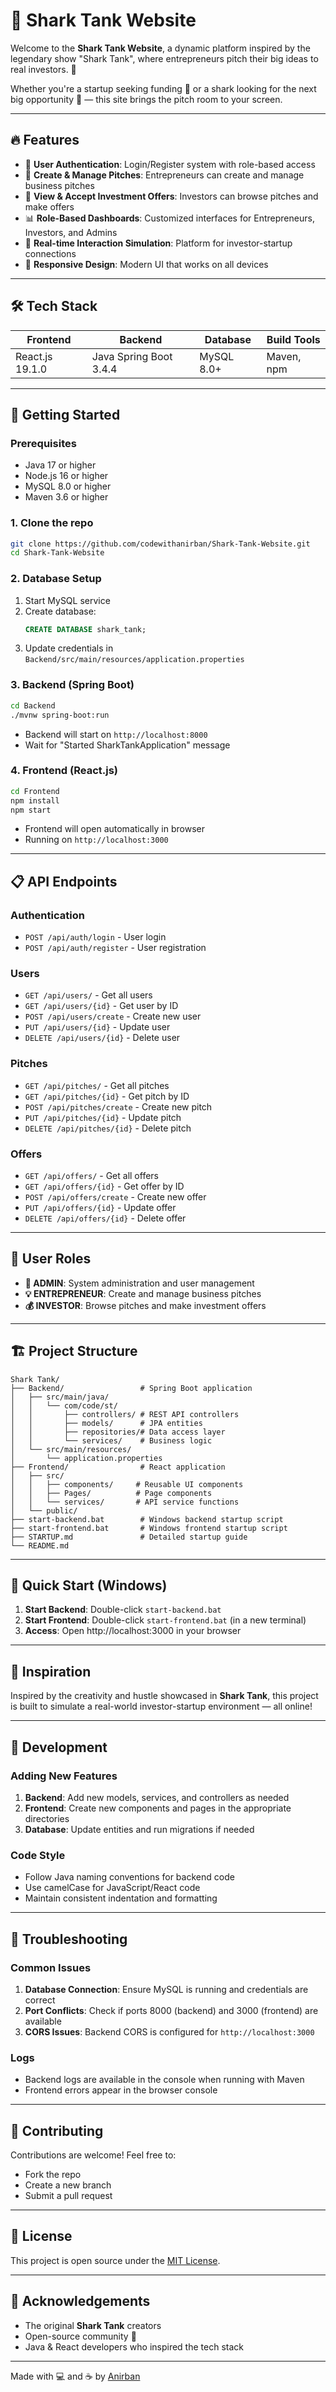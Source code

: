 # 🦈 Shark Tank Website

Welcome to the **Shark Tank Website**, a dynamic platform inspired by the legendary show "Shark Tank", where entrepreneurs pitch their big ideas to real investors. 🚀

Whether you're a startup seeking funding 💸 or a shark looking for the next big opportunity 🧠 — this site brings the pitch room to your screen.

---

## 🔥 Features

- 👤 **User Authentication**: Login/Register system with role-based access
- 📜 **Create & Manage Pitches**: Entrepreneurs can create and manage business pitches
- 💼 **View & Accept Investment Offers**: Investors can browse pitches and make offers
- 📊 **Role-Based Dashboards**: Customized interfaces for Entrepreneurs, Investors, and Admins
- 💬 **Real-time Interaction Simulation**: Platform for investor-startup connections
- 🎨 **Responsive Design**: Modern UI that works on all devices

---

## 🛠️ Tech Stack

| Frontend | Backend | Database | Build Tools |
|----------|---------|----------|-------------|
| React.js 19.1.0 | Java Spring Boot 3.4.4 | MySQL 8.0+ | Maven, npm |

---

## 🚀 Getting Started

### Prerequisites

- Java 17 or higher
- Node.js 16 or higher
- MySQL 8.0 or higher
- Maven 3.6 or higher

### 1. Clone the repo
```bash
git clone https://github.com/codewithanirban/Shark-Tank-Website.git
cd Shark-Tank-Website
```

### 2. Database Setup
1. Start MySQL service
2. Create database:
   ```sql
   CREATE DATABASE shark_tank;
   ```
3. Update credentials in `Backend/src/main/resources/application.properties`

### 3. Backend (Spring Boot)
```bash
cd Backend
./mvnw spring-boot:run
```
- Backend will start on `http://localhost:8000`
- Wait for "Started SharkTankApplication" message

### 4. Frontend (React.js)
```bash
cd Frontend
npm install
npm start
```
- Frontend will open automatically in browser
- Running on `http://localhost:3000`

---

## 📋 API Endpoints

### Authentication
- `POST /api/auth/login` - User login
- `POST /api/auth/register` - User registration

### Users
- `GET /api/users/` - Get all users
- `GET /api/users/{id}` - Get user by ID
- `POST /api/users/create` - Create new user
- `PUT /api/users/{id}` - Update user
- `DELETE /api/users/{id}` - Delete user

### Pitches
- `GET /api/pitches/` - Get all pitches
- `GET /api/pitches/{id}` - Get pitch by ID
- `POST /api/pitches/create` - Create new pitch
- `PUT /api/pitches/{id}` - Update pitch
- `DELETE /api/pitches/{id}` - Delete pitch

### Offers
- `GET /api/offers/` - Get all offers
- `GET /api/offers/{id}` - Get offer by ID
- `POST /api/offers/create` - Create new offer
- `PUT /api/offers/{id}` - Update offer
- `DELETE /api/offers/{id}` - Delete offer

---

## 👥 User Roles

- **🦈 ADMIN**: System administration and user management
- **💡 ENTREPRENEUR**: Create and manage business pitches
- **💰 INVESTOR**: Browse pitches and make investment offers

---

## 🏗️ Project Structure

```
Shark Tank/
├── Backend/                 # Spring Boot application
│   ├── src/main/java/
│   │   └── com/code/st/
│   │       ├── controllers/ # REST API controllers
│   │       ├── models/      # JPA entities
│   │       ├── repositories/# Data access layer
│   │       └── services/    # Business logic
│   └── src/main/resources/
│       └── application.properties
├── Frontend/                # React application
│   ├── src/
│   │   ├── components/     # Reusable UI components
│   │   ├── Pages/          # Page components
│   │   └── services/       # API service functions
│   └── public/
├── start-backend.bat        # Windows backend startup script
├── start-frontend.bat       # Windows frontend startup script
├── STARTUP.md               # Detailed startup guide
└── README.md
```

---

## 🎯 Quick Start (Windows)

1. **Start Backend**: Double-click `start-backend.bat`
2. **Start Frontend**: Double-click `start-frontend.bat` (in a new terminal)
3. **Access**: Open http://localhost:3000 in your browser

---

## 🧠 Inspiration

Inspired by the creativity and hustle showcased in **Shark Tank**, this project is built to simulate a real-world investor-startup environment — all online!

---

## 🔧 Development

### Adding New Features
1. **Backend**: Add new models, services, and controllers as needed
2. **Frontend**: Create new components and pages in the appropriate directories
3. **Database**: Update entities and run migrations if needed

### Code Style
- Follow Java naming conventions for backend code
- Use camelCase for JavaScript/React code
- Maintain consistent indentation and formatting

---

## 🚨 Troubleshooting

### Common Issues
1. **Database Connection**: Ensure MySQL is running and credentials are correct
2. **Port Conflicts**: Check if ports 8000 (backend) and 3000 (frontend) are available
3. **CORS Issues**: Backend CORS is configured for `http://localhost:3000`

### Logs
- Backend logs are available in the console when running with Maven
- Frontend errors appear in the browser console

---

## 🤝 Contributing

Contributions are welcome! Feel free to:

* Fork the repo
* Create a new branch
* Submit a pull request

---

## 📄 License

This project is open source under the [MIT License](./LICENSE).

---

## 🙌 Acknowledgements

* The original **Shark Tank** creators
* Open-source community 💖
* Java & React developers who inspired the tech stack

---

Made with 💻 and ☕ by [Anirban](https://github.com/codewithanirban)
